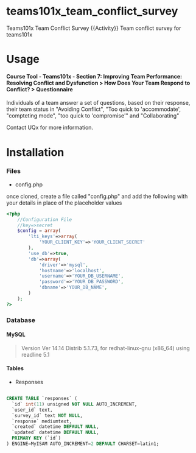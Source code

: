# teams101x_team_conflict_survey
Teams101x Team Conflict Survey {{Activity}}
Team conflict survey  for teams101x

# Usage

#### Course Tool - Teams101x - Section 7: Improving Team Performance: Resolving Conflict and Dysfunction > How Does Your Team Respond to Conflict? > Questionnaire

Individuals of a team answer a set of questions, based on their response, their team status in "Avoiding Conflict", "Too quick to 'accommodate', "compteting mode", "too quick to 'compromise'" and "Collaborating" 

Contact UQx for more information.

# Installation 

### Files

* config.php

once cloned, create a file called "config.php" and add the following with your details in place of the placeholder values

```php
<?php
	//Configuration File
	//key=>secret
	$config = array(
		'lti_keys'=>array(
			'YOUR_CLIENT_KEY'=>'YOUR_CLIENT_SECRET'
		),
		'use_db'=>true,
		'db'=>array(
			'driver'=>'mysql',
			'hostname'=>'localhost',
			'username'=>'YOUR_DB_USERNAME',
			'password'=>'YOUR_DB_PASSWORD',
			'dbname'=>'YOUR_DB_NAME',
		)
	);
?>
```

### Database
#### MySQL
> Version Ver 14.14 Distrib 5.1.73, for redhat-linux-gnu (x86_64) using readline 5.1

#### Tables

* Responses

```sql

CREATE TABLE `responses` (
  `id` int(11) unsigned NOT NULL AUTO_INCREMENT,
  `user_id` text,
  `survey_id` text NOT NULL,
  `response` mediumtext,
  `created` datetime DEFAULT NULL,
  `updated` datetime DEFAULT NULL,
  PRIMARY KEY (`id`)
) ENGINE=MyISAM AUTO_INCREMENT=2 DEFAULT CHARSET=latin1;

```
